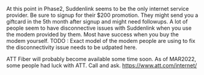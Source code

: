 At this point in Phase2, Suddenlink seems to be the only internet service provider. Be sure to signup for their $200 promotion. They might send you a giftcard in the 5th month after signup and might need followups.
A lot of people seem to have disconnective issues with Suddenlink when you use the modem provided by them. Most have success when you buy the modem yourself.
TODO : Exact model of the modem people are using to fix the disconnectivity issue needs to be udpated here.


ATT Fiber will probably become available some time soon.
As of MAR2022, some people had luck with ATT. Call and ask.
https://www.att.com/internet/


